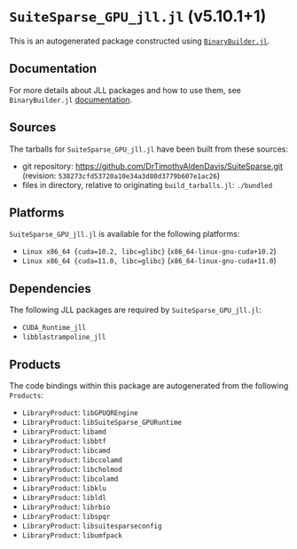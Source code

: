 # `SuiteSparse_GPU_jll.jl` (v5.10.1+1)

This is an autogenerated package constructed using [`BinaryBuilder.jl`](https://github.com/JuliaPackaging/BinaryBuilder.jl).

## Documentation

For more details about JLL packages and how to use them, see `BinaryBuilder.jl` [documentation](https://docs.binarybuilder.org/stable/jll/).

## Sources

The tarballs for `SuiteSparse_GPU_jll.jl` have been built from these sources:

* git repository: https://github.com/DrTimothyAldenDavis/SuiteSparse.git (revision: `538273cfd53720a10e34a3d80d3779b607e1ac26`)
* files in directory, relative to originating `build_tarballs.jl`: `./bundled`

## Platforms

`SuiteSparse_GPU_jll.jl` is available for the following platforms:

* `Linux x86_64 {cuda=10.2, libc=glibc}` (`x86_64-linux-gnu-cuda+10.2`)
* `Linux x86_64 {cuda=11.0, libc=glibc}` (`x86_64-linux-gnu-cuda+11.0`)

## Dependencies

The following JLL packages are required by `SuiteSparse_GPU_jll.jl`:

* `CUDA_Runtime_jll`
* `libblastrampoline_jll`

## Products

The code bindings within this package are autogenerated from the following `Products`:

* `LibraryProduct`: `libGPUQREngine`
* `LibraryProduct`: `libSuiteSparse_GPURuntime`
* `LibraryProduct`: `libamd`
* `LibraryProduct`: `libbtf`
* `LibraryProduct`: `libcamd`
* `LibraryProduct`: `libccolamd`
* `LibraryProduct`: `libcholmod`
* `LibraryProduct`: `libcolamd`
* `LibraryProduct`: `libklu`
* `LibraryProduct`: `libldl`
* `LibraryProduct`: `librbio`
* `LibraryProduct`: `libspqr`
* `LibraryProduct`: `libsuitesparseconfig`
* `LibraryProduct`: `libumfpack`
